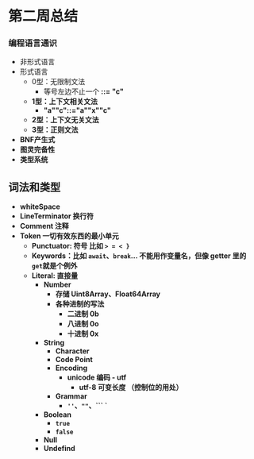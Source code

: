 # 第二周总结

### 编程语言通识

- 非形式语言
- 形式语言
  - 0型：无限制文法
    - 等号左边不止一个<a><b> ::= "c"
  - 1型：上下文相关文法
    - "a"<b>"c"::="a""x""c"
  - 2型：上下文无关文法
  - 3型：正则文法
- BNF产生式
- 图灵完备性
- 类型系统

## 词法和类型

- whiteSpace
- LineTerminator 换行符
- Comment 注释
- Token 一切有效东西的最小单元
  - Punctuator: 符号 比如 `> = < }`
  - Keywords：比如 `await`、`break`... 不能用作变量名，但像 getter 里的 `get`就是个例外
  - Literal: 直接量
    - Number
      - 存储 Uint8Array、Float64Array
      - 各种进制的写法
        - 二进制 0b
        - 八进制 0o
        - 十进制 0x
    - String
      - Character
      - Code Point
      - Encoding
        - unicode 编码 - utf
          - utf-8 可变长度 （控制位的用处）
      - Grammar
        - `''`、`""`、``` `
    - Boolean
      - `true`
      - `false`
    - Null
    - Undefind